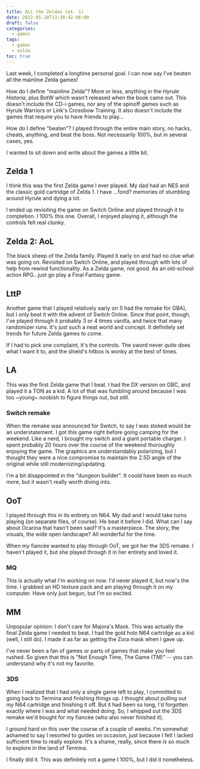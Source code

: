 ```yaml
---
title: ALL the Zeldas (pt. 1)
date: 2022-05-18T13:28:42-06:00
draft: false
categories:
  - games
tags:
  - games
  - zelda
toc: true
---
```


Last week, I completed a longtime personal goal. I can now say I've beaten all the mainline Zelda games!

How do I define "mainline Zelda"? More or less, anything in the _Hyrule Historia_, plus BotW which wasn't released when the book came out. This doesn't include the CD-i games, nor any of the spinoff games such as Hyrule Warriors or Link's Crossbow Training. It also doesn't include the games that require you to have friends to play...

How do I define "beaten"? I played through the entire main story, no hacks, cheats, anything, and beat the boss. Not necessarily 100%, but in several cases, yes.

I wanted to sit down and write about the games a little bit.

## Zelda 1

I think this was the first Zelda game I ever played. My dad had an NES and the classic gold cartridge of Zelda 1. I have ...fond? memories of stumbling around Hyrule and dying a lot.

I ended up revisiting the game on Switch Online and played through it to completion. I 100% this one. Overall, I enjoyed playing it, although the controls felt real clunky.

## Zelda 2: AoL

The black sheep of the Zelda family. Played it early on and had no clue what was going on. Revisited on Switch Online, and played through with lots of help from rewind functionality. As a Zelda game, not good. As an old-school action RPG...just go play a Final Fantasy game.

## LttP

Another game that I played relatively early on (I had the remake for GBA), but I only beat it with the advent of Switch Online. Since that point, though, I've played through it probably 3 or 4 times vanilla, and twice that many randomizer runs. It's just such a neat world and concept. It definitely set trends for future Zelda games to come.

If I had to pick one complaint, it's the controls. The sword never *quite* does what I want it to, and the shield's hitbox is wonky at the best of times.

## LA

This was the first Zelda game that I beat. I had the DX version on GBC, and played it a TON as a kid. A lot of that was fumbling around because I was too ~young~ noobish to figure things out, but still.

### Switch remake

When the remake was announced for Switch, to say I was stoked would be an understatement. I got this game right before going camping for the weekend. Like a nerd, I brought my switch and a giant portable charger. I spent probably 20 hours over the course of the weekend thoroughly enjoying the game. The graphics are understandably polarizing, but I thought they were a nice compromise to maintain the 2.5D angle of the original while still modernizing/updating.

I'm a bit disappointed in the "dungeon builder". It could have been so much more, but it wasn't really worth diving into.

## OoT

I played through this in its entirety on N64. My dad and I would take turns playing (on separate files, of course). He beat it before I did. What can I say about Ocarina that hasn't been said? It's a masterpiece. The story, the visuals, the wide open landscape? All wonderful for the time.

When my fiancée wanted to play through OoT, we got her the 3DS remake. I haven't played it, but she played through it in her entirety and loved it.

### MQ

This is actually what I'm working on now. I'd never played it, but now's the time. I grabbed an HD texture pack and am playing through it on my computer. Have only just begun, but I'm so excited.

## MM

Unpopular opinion: I don't care for Majora's Mask. This was actually the final Zelda game I needed to beat. I had the gold holo N64 cartridge as a kid (well, I still do). I made it as far as getting the Zora mask when I gave up.

I've never been a fan of games or parts of games that make you feel rushed. So given that this is "Not Enough Time, The Game (TM)" -- you can understand why it's not my favorite.

### 3DS

When I realized that I had only a single game left to play, I committed to going back to Termina and finishing things up. I thought about pulling out my N64 cartridge and finishing it off. But it had been so long, I'd forgotten exactly where I was and what needed doing. So, I whipped out the 3DS remake we'd bought for my fiancée (who also never finished it).

I ground hard on this over the course of a couple of weeks. I'm somewhat ashamed to say I resorted to guides on occasion, just because I felt I lacked sufficient time to really explore. It's a shame, really, since there _is_ so much to explore in the land of Termina.

I finally did it. This was definitely not a game I 100%, but I did it nonetheless.
